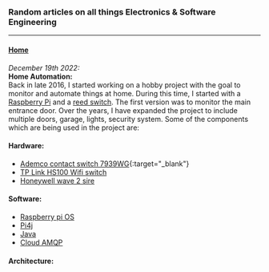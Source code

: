 ### Random articles on all things Electronics & Software Engineering 
---
#### [Home](https://gmrock.github.io/website/)


_December 19th 2022:_<br/>
**Home Automation:**<br/>Back in late 2016, I started working on a hobby project with the goal to monitor and automate things at home. During this time, I started with a [Raspberry Pi](https://en.wikipedia.org/wiki/Raspberry_Pi) and a [reed switch](https://en.wikipedia.org/wiki/Reed_switch). The first version was to monitor the main entrance door. Over the years, I have expanded the project to include multiple doors, garage, lights, security system. Some of the components which are being used in the project are:

#### Hardware:
- [Ademco contact switch 7939WG](https://www.amazon.com/7939WG-WH-Ademco-Surface-Mount-Contacts/dp/B001DEUUZC/){:target="_blank"}
- [TP Link HS100 Wifi switch](https://www.amazon.com/TP-Link-KIT-HS100-Wall-Light-Electronic-Component-switches/dp/B01KBFWW0O)
- [Honeywell wave 2 sire](https://www.amazon.com/Honeywell-WAVE-2-Two-Tone-Siren/dp/B0006BCCAE/)

#### Software:
- [Raspberry pi OS](https://www.raspberrypi.com/software/)
- [Pi4j](https://pi4j.com/)
- [Java](https://www.oracle.com/java/technologies/javase/jdk11-archive-downloads.html)
- [Cloud AMQP](https://www.cloudamqp.com/)

#### Architecture:

